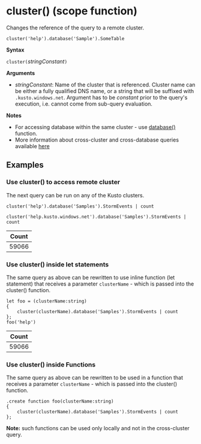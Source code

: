 # cluster() (scope function)

Changes the reference of the query to a remote cluster. 

<!--- csl --->
```
cluster('help').database('Sample').SomeTable
```

**Syntax**

`cluster(`*stringConstant*`)`

**Arguments**

* *stringConstant*: Name of the cluster that is referenced. Cluster name can be either 
a fully qualified DNS name, or a string that will be suffixed with `.kusto.windows.net`. Argument has to be _constant_ prior to the query's execution,
i.e. cannot come from sub-query evaluation.

**Notes**

* For accessing database within the same cluster - use [database()](databasefunction.md) function.
* More information about cross-cluster and cross-database queries available [here](cross-cluster-or-database-queries.md)  

## Examples

### Use cluster() to access remote cluster 

The next query can be run on any of the Kusto clusters.

<!-- csl -->
```
cluster('help').database('Samples').StormEvents | count

cluster('help.kusto.windows.net').database('Samples').StormEvents | count  
```

|Count|
|---|
|59066|

### Use cluster() inside let statements 

The same query as above can be rewritten to use inline function (let statement) that 
receives a parameter `clusterName` - which is passed into the cluster() function.

<!-- csl -->
```
let foo = (clusterName:string)
{
    cluster(clusterName).database('Samples').StormEvents | count
};
foo('help')
```

|Count|
|---|
|59066|

### Use cluster() inside Functions 

The same query as above can be rewritten to be used in a function that 
receives a parameter `clusterName` - which is passed into the cluster() function.

<!-- csl -->
```
.create function foo(clusterName:string)
{
    cluster(clusterName).database('Samples').StormEvents | count
};
```

**Note:** such functions can be used only locally and not in the cross-cluster query.
